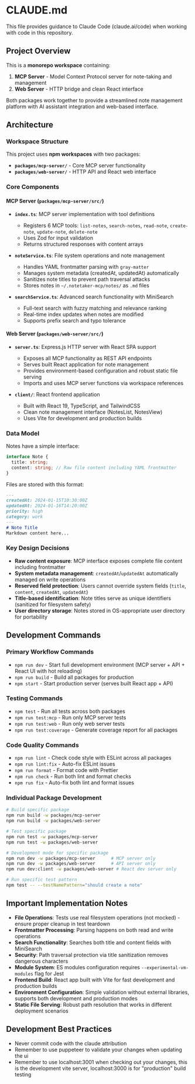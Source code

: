 # CLAUDE.md

This file provides guidance to Claude Code (claude.ai/code) when working with code in this repository.

## Project Overview

This is a **monorepo workspace** containing:
1. **MCP Server** - Model Context Protocol server for note-taking and management
2. **Web Server** - HTTP bridge and clean React interface

Both packages work together to provide a streamlined note management platform with AI assistant integration and web-based interface.

## Architecture

### Workspace Structure

This project uses **npm workspaces** with two packages:

- **`packages/mcp-server/`** - Core MCP server functionality
- **`packages/web-server/`** - HTTP API and React web interface

### Core Components

#### MCP Server (`packages/mcp-server/src/`)

- **`index.ts`**: MCP server implementation with tool definitions
  - Registers 6 MCP tools: `list-notes`, `search-notes`, `read-note`, `create-note`, `update-note`, `delete-note`
  - Uses Zod for input validation
  - Returns structured responses with content arrays

- **`noteService.ts`**: File system operations and note management
  - Handles YAML frontmatter parsing with `gray-matter`
  - Manages system metadata (createdAt, updatedAt) automatically
  - Sanitizes note titles to prevent path traversal attacks
  - Stores notes in `~/.notetaker-mcp/notes/` as `.md` files

- **`searchService.ts`**: Advanced search functionality with MiniSearch
  - Full-text search with fuzzy matching and relevance ranking
  - Real-time index updates when notes are modified
  - Supports prefix search and typo tolerance


#### Web Server (`packages/web-server/src/`)

- **`server.ts`**: Express.js HTTP server with React SPA support
  - Exposes all MCP functionality as REST API endpoints
  - Serves built React application for note management
  - Provides environment-based configuration and robust static file serving
  - Imports and uses MCP server functions via workspace references

- **`client/`**: React frontend application
  - Built with React 19, TypeScript, and TailwindCSS
  - Clean note management interface (NotesList, NotesView)
  - Uses Vite for development and production builds

### Data Model

Notes have a simple interface:
```typescript
interface Note {
  title: string;
  content: string; // Raw file content including YAML frontmatter
}
```

Files are stored with this format:
```markdown
---
createdAt: 2024-01-15T10:30:00Z
updatedAt: 2024-01-16T14:20:00Z
priority: high
category: work
---
# Note Title
Markdown content here...
```

### Key Design Decisions

- **Raw content exposure**: MCP interface exposes complete file content including frontmatter
- **System metadata management**: `createdAt`/`updatedAt` automatically managed on write operations
- **Reserved field protection**: Users cannot override system fields (`title`, `content`, `createdAt`, `updatedAt`)
- **Title-based identification**: Note titles serve as unique identifiers (sanitized for filesystem safety)
- **User directory storage**: Notes stored in OS-appropriate user directory for portability

## Development Commands

### Primary Workflow Commands
- `npm run dev` - Start full development environment (MCP server + API + React UI with hot reloading)
- `npm run build` - Build all packages for production
- `npm start` - Start production server (serves built React app + API)

### Testing Commands
- `npm test` - Run all tests across both packages
- `npm run test:mcp` - Run only MCP server tests
- `npm run test:web` - Run only web server tests  
- `npm run test:coverage` - Generate coverage report for all packages

### Code Quality Commands
- `npm run lint` - Check code style with ESLint across all packages
- `npm run lint:fix` - Auto-fix ESLint issues
- `npm run format` - Format code with Prettier  
- `npm run check` - Run both lint and format checks
- `npm run fix` - Auto-fix both lint and format issues

### Individual Package Development
```bash
# Build specific package
npm run build -w packages/mcp-server
npm run build -w packages/web-server

# Test specific package
npm run test -w packages/mcp-server
npm run test -w packages/web-server

# Development mode for specific package
npm run dev -w packages/mcp-server      # MCP server only
npm run dev -w packages/web-server      # API server only  
npm run dev:client -w packages/web-server # React dev server only

# Run specific test pattern
npm test -- --testNamePattern="should create a note"
```

## Important Implementation Notes

- **File Operations**: Tests use real filesystem operations (not mocked) - ensure proper cleanup in test teardown
- **Frontmatter Processing**: Parsing happens on both read and write operations
- **Search Functionality**: Searches both title and content fields with MiniSearch
- **Security**: Path traversal protection via title sanitization removes dangerous characters
- **Module System**: ES modules configuration requires `--experimental-vm-modules` flag for Jest
- **Frontend Build**: React app built with Vite for fast development and production builds
- **Environment Configuration**: Simple validation without external libraries, supports both development and production modes
- **Static File Serving**: Robust path resolution that works in different deployment scenarios

## Development Best Practices

- Never commit code with the claude attribution
- Remember to use puppeteer to validate your changes when updating the ui
- Remember to use localhost:3001 when checking out your changes, this is the development vite server, localhost:3000 is for "production" build testing